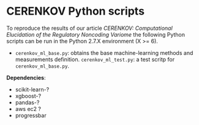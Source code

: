 # CERENKOV Python scripts #

To reproduce the results of our article *CERENKOV:* *Computational* 
*Elucidation* *of* *the* *Regulatory* *Noncoding* *Variome* 
the following Python scripts can be run in the Python 2.7.X environment (X >= 6).

- `cerenkov_ml_base.py`: obtains the base machine-learning methods and measurements definition.
  `cerenkov_ml_test.py`: a test scritp for ```cerenkov_ml_base.py```.

**Dependencies**:

- scikit-learn-?
- xgboost-?
- pandas-?
- aws ec2 ?
- progressbar